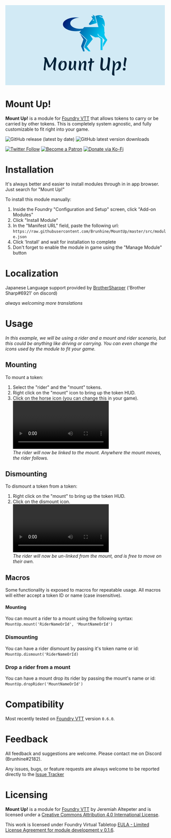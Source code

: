 ![logo](/img/card.png)

# Mount Up!
**Mount Up!** is a module for [Foundry VTT](https://foundryvtt.com/  "Foundry VTT") that allows tokens to carry or be carried by other tokens. This is completely system agnostic, and fully customizable to fit right into your game.

![GitHub release (latest by date)](https://img.shields.io/github/v/release/brunhine/mountup?style=flat-square)
![GitHub latest version downloads](https://img.shields.io/github/downloads/brunhine/mountup/latest/total?style=flat-square)

[![Twitter Follow](https://img.shields.io/badge/follow-%40Brunhine-blue.svg?style=flat-square&logo=twitter)](https://twitter.com/brunhine)
[![Become a Patron](https://img.shields.io/badge/support-patreon-orange.svg?style=flat-square&logo=patreon)](https://www.patreon.com/brunhine)
[![Donate via Ko-Fi](https://img.shields.io/badge/support-ko--fi-ff4646?style=flat-square&logo=ko-fi)](https://ko-fi.com/brunhine)

# Installation
It's always better and easier to install modules through in in app browser. Just search for "Mount Up!"

To install this module manually:
1. Inside the Foundry "Configuration and Setup" screen, click "Add-on Modules"
2. Click "Install Module"
3. In the "Manifest URL" field, paste the following url:
`https://raw.githubusercontent.com/Brunhine/MountUp/master/src/module.json`
4. Click 'Install' and wait for installation to complete
5. Don't forget to enable the module in game using the "Manage Module" button

# Localization
Japanese Language support provided by [BrotherSharper](https://github.com/BrotherSharper) ('Brother Sharp#6921' on discord)

*always welcoming more translations*

# Usage
*In this example, we will be using a rider and a mount and rider scenario, but this could be anything like driving or carrying. You can even change the icons used by the module to fit your game.*

## Mounting
To mount a token:
1. Select the "rider" and the "mount" tokens.
2. Right click on the "mount" icon to bring up the token HUD.
3. Click on the horse icon (you can change this in your game).\
![mount example](/examples/mount-example.webm)\
*The rider will now be linked to the mount. Anywhere the mount moves, the rider follows.*

## Dismounting
To dismount a token from a token:
1. Right click on the "mount" to bring up the token HUD.
2. Click on the dismount icon.\
![dismount example](/examples/dismount-example.webm)\
*The rider will now be un-linked from the mount, and is free to move on their own.*

## Macros
Some functionality is exposed to macros for repeatable usage. All macros will either accept a token ID or name (case insensitive).

#### Mounting
You can mount a rider to a mount using the following syntax:
`MountUp.mount('RiderNameOrId', 'MountNameOrId')`

### Dismounting
You can have a rider dismount by passing it's token name or id:
`MountUp.dismount('RiderNameOrId)`

### Drop a rider from a mount
You can have a mount drop its rider by passing the mount's name or id:
`MountUp.dropRider('MountNameOrId')`

# Compatibility
Most recently tested on [Foundry VTT](https://foundryvtt.com/  "Foundry VTT") version `0.6.0`.

# Feedback
All feedback and suggestions are welcome. Please contact me on Discord (Brunhine#2182).

Any issues, bugs, or feature requests are always welcome to be reported directly to the [Issue Tracker]([https://gitlab.com/brunhine/foundry-mountup/-/issues](https://gitlab.com/brunhine/foundry-mountup/-/issues)  "Issue Tracker")

# Licensing
**Mount Up!** is a module for [Foundry VTT](https://foundryvtt.com/  "Foundry VTT") by Jeremiah Altepeter and is licensed under a [Creative Commons Attribution 4.0 International License](http://creativecommons.org/licenses/by/4.0/).

This work is licensed under Foundry Virtual Tabletop [EULA - Limited License Agreement for module development v 0.1.6](https://foundryvtt.com/article/license/).
